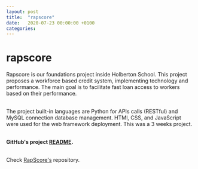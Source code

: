 ```yaml
---
layout: post
title:  "rapscore"
date:   2020-07-23 00:00:00 +0100
categories:
---
```


# rapscore
Rapscore is our foundations project inside Holberton School. This project proposes a workforce based credit system, implementing technology and performance. The main goal is to facilitate fast loan access to workers based on their performance.

<br>The project built-in languages are Python for APIs calls (RESTful) and MySQL connection database management. HTMl, CSS, and JavaScript were used for the web framework deployment. This was a 3 weeks project.

<br><b>GitHub's project [README](https://github.com/KevinCastroP/RapScore_MVP/blob/dev/README.md).</b>

<br>Check [RapScore's](https://github.com/KevinCastroP/RapScore_MVP) repository. 
